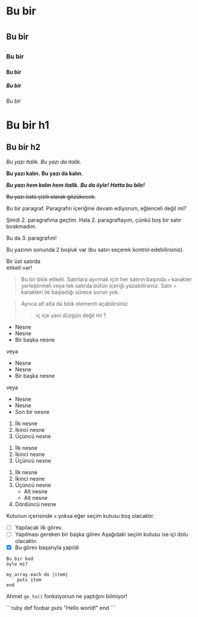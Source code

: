 <!-- Markdown, HTML'i kapsar, yani her HTML dosyası geçerli bir Markdown dosyasıdır, bu demektir
ki Markdown içerisinde HTML etiketleri kullanabiliriz, örneğin bu yorum elementi, ve
markdown işleyicisinde etki etmezler. Fakat, markdown dosyası içerisinde HTML elementi oluşturursanız,
bu elementin içeriğinde markdown söz dizimlerini kullanamazsınız. -->

<!-- Markdown ayrıca işleyiciden işleyiciye farklılık gösterebilir. Bu rehberde
evrensel özelliklere uygun anlatımlar olacaktır. Bir çok işleyici bu rehberdeki
anlatımları destekler -->

<!-- Başlıklar -->
<!-- Kolayca <h1>'den <h6>'ya HTML etiketleri oluşturabilirsiniz.
Kare (#) sayısı bu elementin numarasını belirleyecek ve devamında getirdiğiniz
yazı bu elementin içeriği olacaktır
-->
# Bu bir <h1>
## Bu bir <h2>
### Bu bir <h3>
#### Bu bir <h4>
##### Bu bir <h5>
###### Bu bir <h6>

<!-- Markdown ayrıca h1 ve h2 için 2 alternatif yol daha taşır -->
Bu bir h1
=========

Bu bir h2
---------

<!-- Basit yazı stilleri -->
<!-- Markdown ile yazılar kolayca italik ve kalın belirtilebilir -->
*Bu yazı italik.*
_Bu yazı da italik._

**Bu yazı kalın.**
__Bu yazı da kalın.__

***Bu yazı hem kalın hem italik.***
**_Bu da öyle!_**
*__Hatta bu bile!__*

<!-- GitHub Flavored Markdown'da ayrıca üstü çizgili karakter de desteklenir: -->
~~Bu yazı üstü çizili olarak gözükecek.~~

<!-- Paragraflar bir veya daha fazla boş satırla ayrılır. -->

Bu bir paragraf. Paragrafın içeriğine devam ediyorum, eğlenceli değil mi?

Şimdi 2. paragrafıma geçtim.
Hala 2. paragraftayım, çünkü boş bir satır bırakmadım.

Bu da 3. paragrafım!

<!-- HTML'de her satır için <br /> etiketi kullanmak ister misiniz, Bir
paragrafı bitirdikten sonra 2 veya daha fazla boşluk bırakın ve yeni paragrafa
başlayın, bu bir <br /> etiketi sayılacaktır  -->

Bu yazının sonunda 2 boşluk var (bu satırı seçerek kontrol edebilirsiniz).  

Bir üst satırda <br /> etiketi var!

<!-- Blok yazılarının yapımı oldukça kolay, (>) karakteri ile yapabilirsiniz  -->

> Bu bir blok etiketi. Satırlara ayırmak için
> her satırın başında `>` karakter yerleştirmeli veya tek satırda bütün içeriği yazabilirsiniz.
> Satır `>` karakteri ile başladığı sürece sorun yok. 

> Ayrıca alt alta da blok elementi açabilirsiniz
>> iç içe yani
> düzgün değil mi ?

<!-- Listeler -->
<!-- Numarasız listeler için yıldız, artı, veya tire kullanabilirsiniz -->

* Nesne
* Nesne
* Bir başka nesne

veya

+ Nesne
+ Nesne
+ Bir başka nesne

veya

- Nesne
- Nesne
- Son bir nesne

<!-- Numaralı liste için başına sıralı bir şekilde sayı eklemeniz yeterli -->

1. İlk nesne
2. İkinci nesne
3. Üçüncü nesne

<!-- İsterseniz sıralı bir şekilde yazmak zorunda değilsiniz, markdown
biçimlendirirken sizin için sıralayacaktır, fakat bunu önermiyorum. Markdown dosyasının
düzgün gözükmesi için önerilen metodu uygulamanızı tavsiye ederim -->

1. İlk nesne
1. İkinci nesne
1. Üçüncü nesne

<!-- (Bunun çıktısı ile, sıralı olarak yazdığımız örneğin çıktısı aynı olacaktır) -->

<!-- Ayrıca alt alta liste oluşturabilirsiniz -->

1. İlk nesne
2. İkinci nesne
3. Üçüncü nesne
    * Alt nesne
    * Alt nesne
4. Dördüncü nesne

<!-- Ayrıca görev listeleri de bulunmakta. HTML seçim kutusu(checkbox) oluşturacaktır. -->
Kutunun içerisinde `x` yoksa eğer seçim kutusu boş olacaktır.
- [ ] Yapılacak ilk görev.
- [ ] Yapılması gereken bir başka görev
Aşağıdaki seçim kutusu ise içi dolu olacaktır.
- [x] Bu görev başarıyla yapıldı

<!-- Kod blokları -->
<!-- Kod bloklarını(<code> elementi) belirtmek için 4 adet boşluk veya bir
tab karakterini kullanabilirsiniz -->

    Bu bir kod
    öyle mi?

<!-- Ayrıca kod içerisinde girinti kullanmak istiyorsanız tekrar `tab` veya `4 boşluk`
kullanabilirsiniz -->

    my_array.each do |item|
        puts item
    end

<!-- Yazı içerisinde kod belirtmek için sorgu tırnağı (`) kullanabilirsiniz -->

Ahmet `go_to()` fonksiyonun ne yaptığını bilmiyor!

<!-- GitHub Flavored Markdown'da, kod içerisinde aydınlatma kullanabilirsiniz -->

\`\`\`ruby <!-- buradaki ters slaş (\) işaretlerini kullanmayın, sadece ```ruby ! -->
def foobar
    puts "Hello world!"
end
\`\`\` <!-- burada da (\) işaretlerini kullanmayın, sadece ``` -->

<!-- Yukarıdaki örnekte girinti kullanmanıza gerek yok, GitHub da 

Daha detaylı bilgi için, John Gruber'in resmi söz dizimi yazısını [buradan](http://daringfireball.net/projects/markdown/syntax) veya Adam Pritchard'ın mükemmel hatırlatma kağıdını [buradan](https://github.com/adam-p/markdown-here/wiki/Markdown-Cheatsheet) inceleyebilirsiniz.
